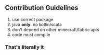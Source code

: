 Contribution Guidelines
---

  1) use correct package
  2) java __only__. no kotlin/scala
  3) don't depend on other minecraft/fabric apis
  4) code must compile


### That's literally it
